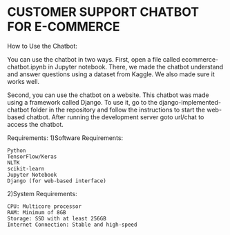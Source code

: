 # CUSTOMER SUPPORT CHATBOT FOR E-COMMERCE

How to Use the Chatbot:

You can use the chatbot in two ways. First, open a file called ecommerce-chatbot.ipynb in Jupyter notebook. There, we made the chatbot understand and answer questions using a dataset from Kaggle. We also made sure it works well.

Second, you can use the chatbot on a website. This chatbot was made using a framework called Django. To use it, go to the django-implemented-chatbot folder in the repository and follow the instructions to start the web-based chatbot. After running the development server goto url/chat to access the chatbot.

Requirements:
1)Software Requirements:

    Python
    TensorFlow/Keras
    NLTK
    scikit-learn
    Jupyter Notebook
    Django (for web-based interface)
    
2)System Requirements:

    CPU: Multicore processor
    RAM: Minimum of 8GB
    Storage: SSD with at least 256GB
    Internet Connection: Stable and high-speed
